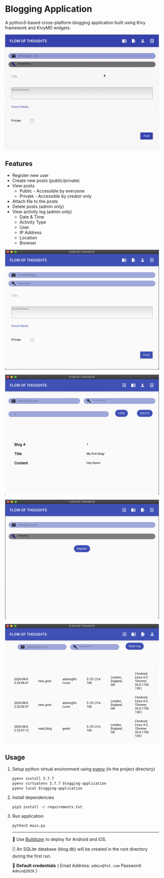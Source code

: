 # Blogging Application

A python3-based cross-platform blogging application built using Kivy framework and KivyMD widgets.

![blogging-application-gif](assets/blogging-application.gif)

## Features
* Register new user
* Create new posts (public/private)
* View posts
  * Public - Accessible by everyone
  * Private - Accessible by creator only
* Attach file to the posts
* Delete posts (admin only)
* View activity log (admin only)
  * Date & Time
  * Activity Type
  * User
  * IP Address
  * Location
  * Browser

![blogging-application-1](assets/blogging-application-1.png)

![blogging-application-2](assets/blogging-application-2.png)

![blogging-application-3](assets/blogging-application-3.png)

![blogging-application-4](assets/blogging-application-4.png)

## Usage
1. Setup python virtual environment using [pyenv](https://github.com/pyenv/pyenv) (in the project directory)
   ``` 
   pyenv install 3.7.7
   pyenv virtualenv 3.7.7 blogging-application
   pyenv local blogging-application
   ```
2. Install dependencies
   ```
   pip3 install -r requirements.txt
   ```
3. Run application
   ```
   python3 main.py
   ```
   ---
   
   :iphone: Use [Buildozer](https://github.com/kivy/buildozer) to deploy for Android and iOS.
   
   :file_cabinet: An SQLite database (blog.db) will be created in the root directory during the first run.

   :key: **Default credentials** { Email Address: `admin@fot.com` Password: `Admin@2020` }
